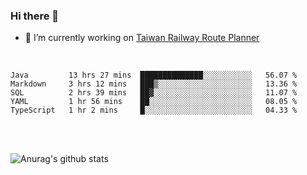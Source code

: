 ### Hi there 👋

- 🔭 I’m currently working on [Taiwan Railway Route Planner](https://github.com/Taiwan-Railway-Route-Planner)

<br/>

<!--START_SECTION:waka-->
```text
Java         13 hrs 27 mins  ██████████████░░░░░░░░░░░   56.07 % 
Markdown     3 hrs 12 mins   ███▒░░░░░░░░░░░░░░░░░░░░░   13.36 % 
SQL          2 hrs 39 mins   ██▓░░░░░░░░░░░░░░░░░░░░░░   11.07 % 
YAML         1 hr 56 mins    ██░░░░░░░░░░░░░░░░░░░░░░░   08.05 % 
TypeScript   1 hr 2 mins     █░░░░░░░░░░░░░░░░░░░░░░░░   04.33 % 
```
<!--END_SECTION:waka-->

<br/>
<br/>

![Anurag's github stats](https://github-readme-stats.vercel.app/api?username=DepickereSven&show_icons=true&theme=tokyonight)



<!--
**DepickereSven/DepickereSven** is a ✨ _special_ ✨ repository because its `README.md` (this file) appears on your GitHub profile.

Here are some ideas to get you started:

- 🔭 I’m currently working on ...
- 🌱 I’m currently learning ...
- 👯 I’m looking to collaborate on ...
- 🤔 I’m looking for help with ...
- 💬 Ask me about ...
- 📫 How to reach me: ...
- 😄 Pronouns: ...
- ⚡ Fun fact: ...
-->

